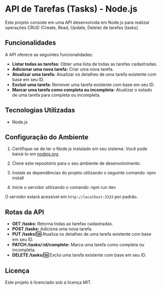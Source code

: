 # API de Tarefas (Tasks) - Node.js

Este projeto consiste em uma API desenvolvida em Node.js para realizar operações CRUD (Create, Read, Update, Delete) de tarefas (tasks).

## Funcionalidades

A API oferece as seguintes funcionalidades:

- **Listar todas as tarefas:** Obter uma lista de todas as tarefas cadastradas.
- **Adicionar uma nova tarefa:** Criar uma nova tarefa.
- **Atualizar uma tarefa:** Atualizar os detalhes de uma tarefa existente com base em seu ID.
- **Excluir uma tarefa:** Remover uma tarefa existente com base em seu ID.
- **Marcar uma tarefa como completa ou incompleta:** Atualizar o estado de uma tarefa para completa ou incompleta.

## Tecnologias Utilizadas

- Node.js

## Configuração do Ambiente

1. Certifique-se de ter o Node.js instalado em seu sistema. Você pode baixá-lo em [nodejs.org](https://nodejs.org/).

2. Clone este repositório para o seu ambiente de desenvolvimento.

3. Instale as dependências do projeto utilizando o seguinte comando:
   npm install

4. Inicie o servidor utilizando o comando:
   npm run dev

O servidor estará acessível em `http://localhost:3333` por padrão.

## Rotas da API

- **GET /tasks:** Retorna todas as tarefas cadastradas.
- **POST /tasks:** Adiciona uma nova tarefa.
- **PUT /tasks/:id:** Atualiza os detalhes de uma tarefa existente com base em seu ID.
- **PATCH /tasks/:id/complete:** Marca uma tarefa como completa ou incompleta.
- **DELETE /tasks/:id:** Exclui uma tarefa existente com base em seu ID.

## Licença

Este projeto é licenciado sob a licença MIT.
